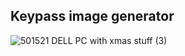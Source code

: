 ## Keypass image generator
![501521 DELL PC with xmas stuff (3)](https://github.com/Mahmoud46/web_simple_applications/assets/81241007/94cb7567-a48d-42c7-b190-e39476af4e19)
